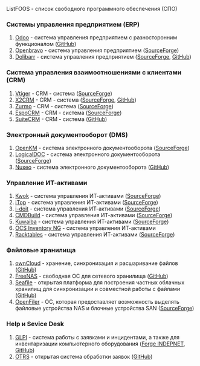 ListFOOS - cписок свободного программного обеспечения (СПО)
### Системы управления предприятием (ERP)
1. [Odoo](https://www.odoo.com/) - система управления предприятием с разносторонним функционалом ([GitHub](https://github.com/odoo))
2. [Openbravo](http://www.openbravo.com/) - система управления предприятием ([SourceForge](http://sourceforge.net/projects/openbravo/))
3. [Dolibarr](http://www.dolibarr.org/) - система управления предприятием ([SourceForge](http://sourceforge.net/projects/dolibarr/), [GitHub](https://github.com/Dolibarr/dolibarr/))

### Система управления взаимоотношениями с клиентами (CRM)
1. [Vtiger](https://www.vtiger.com/) - CRM - система ([SourceForge](http://sourceforge.net/projects/vtigercrm/))
2. [X2CRM](http://www.x2engine.com/) - CRM - система ([SourceForge](http://sourceforge.net/projects/x2engine/), [GitHub](https://github.com/X2Engine/X2Engine))
3. [Zurmo](http://zurmo.org/) - CRM - система ([SourceForge](http://sourceforge.net/projects/zurmo/))
4. [EspoCRM](http://www.espocrm.com/) - CRM - система ([SourceForge](http://sourceforge.net/projects/espocrm/))
5. [SuiteCRM](https://suitecrm.com/) - CRM - система ([GitHub](https://github.com/salesagility/SuiteCRM))

### Электронный документооборот (DMS)
1. [OpenKM](http://www.openkm.com/en/) - система электронного документооборота ([SourceForge](http://sourceforge.net/projects/openkm/))
2. [LogicalDOC](http://www.logicaldoc.com/en.html) - система электронного документооборота ([SourceForge](http://sourceforge.net/projects/logicaldoc/))
3. [Nuxeo](http://www.nuxeo.com/) - система электронного документооборота ([GitHub](https://github.com/nuxeo/nuxeo))

### Управление ИТ-активами
1. [Kwok](http://www.kwoksys.com/) - система управления ИТ-активами ([SourceForge](http://sourceforge.net/projects/kwok/))
2. [iTop](http://www.combodo.com/spip.php?page=rubrique&id_rubrique=8) - система управления ИТ-активами ([SourceForge](http://sourceforge.net/projects/itop/))
3. [i-doit](http://www.i-doit.org/) - система управления ИТ-активами ([SourceForge](http://sourceforge.net/projects/i-doit/))
4. [CMDBuild](http://www.cmdbuild.org/it) - система управления ИТ-активами ([SourceForge](http://sourceforge.net/projects/cmdbuild/))
5. [Kuwaiba](http://kuwaiba.neotropic.co/) - система управления ИТ-активами ([SourceForge](http://sourceforge.net/projects/kuwaiba/))
6. [OCS Inventory NG](http://ocsinventory-ng.org/en/) - система управления ИТ-активами
7. [Racktables](http://racktables.org/) - система управления ИТ-активами ([SourceForge](http://sourceforge.net/projects/racktables/))

###  Файловые хранилища
1. [ownCloud](https://owncloud.org/) - хранение, синхронизация и расшаривание файлов ([GitHub](https://github.com/owncloud/core))
2. [FreeNAS](http://www.freenas.org/) - свободная ОС для сетевого хранилища ([GitHub](https://github.com/freenas/freenas))
3. [Seafile](http://seafile.com/en/home/) - открытая платформа для построения частных облачных хранилищ для синхронизации и совместной работы с файлами ([GitHub](https://github.com/haiwen/seafile))
4. [OpenFiler](https://www.openfiler.com/) - ОС, которая предоставляет возможность выделять файловые устройства NAS и блочные устройства SAN ([SourceForge](http://sourceforge.net/projects/openfiler/))

###  Help и Sevice Desk
1. [GLPI](http://www.glpi-project.org/) - система работы с заявками и инцидентами, а также для инвентаризации компьютерного оборудования ([Forge INDEPNET](https://forge.indepnet.net/projects/glpi), [GitHub](https://github.com/fusinv/glpi))
2. [OTRS](http://www.otrs.com/?lang=ru) - открытая система обработки заявок ([GitHub](https://github.com/OTRS/otrs))
